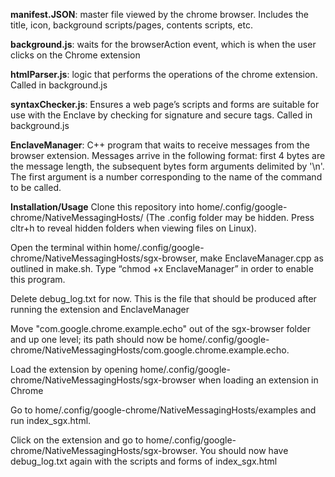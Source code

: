 **manifest.JSON**: master file viewed by the chrome browser. Includes the title,
icon, background scripts/pages, contents scripts, etc.

**background.js**: waits for the browserAction event, which is when the user clicks
on the Chrome extension

**htmlParser.js**: logic that performs the operations of the chrome extension. Called in background.js

**syntaxChecker.js**: Ensures a web page’s scripts and forms are suitable for use with the Enclave by checking for signature and secure tags. Called in background.js

**EnclaveManager**: C++ program that waits to receive messages from the browser extension. 
Messages arrive in the following format: first 4 bytes are the message length,
the subsequent bytes form arguments delimited by '\n'. The first argument is a
 number corresponding to the name of the command to be called. 

**Installation/Usage**
Clone this repository into home/.config/google-chrome/NativeMessagingHosts/ (The .config folder may be hidden. Press cltr+h to reveal hidden folders when viewing files on Linux). 

Open the terminal within home/.config/google-chrome/NativeMessagingHosts/sgx-browser, make EnclaveManager.cpp as outlined in make.sh. Type “chmod +x EnclaveManager” in order to enable this program. 

Delete debug_log.txt for now. This is the file that should be produced after running the extension and EnclaveManager

Move "com.google.chrome.example.echo" out of the sgx-browser folder and up one level; its path should now be home/.config/google-chrome/NativeMessagingHosts/com.google.chrome.example.echo.

Load the extension by opening home/.config/google-chrome/NativeMessagingHosts/sgx-browser when loading an extension in Chrome

Go to home/.config/google-chrome/NativeMessagingHosts/examples and run index_sgx.html.

Click on the extension and go to home/.config/google-chrome/NativeMessagingHosts/sgx-browser. You should now have debug_log.txt again with the scripts and forms of index_sgx.html

